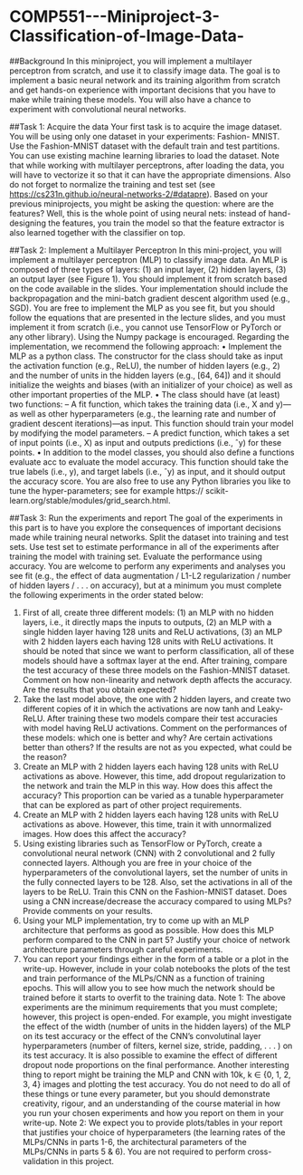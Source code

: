 # COMP551---Miniproject-3-Classification-of-Image-Data-
##Background
In this miniproject, you will implement a multilayer perceptron from scratch, and use it to classify image data.
The goal is to implement a basic neural network and its training algorithm from scratch and get hands-on experience
with important decisions that you have to make while training these models. You will also have a chance to experiment
with convolutional neural networks.

##Task 1: Acquire the data
Your first task is to acquire the image dataset. You will be using only one dataset in your experiments: Fashion-
MNIST. Use the Fashion-MNIST dataset with the default train and test partitions. You can use existing machine learning libraries to load the dataset. Note that while working with multilayer perceptrons, after loading the data, you
will have to vectorize it so that it can have the appropriate dimensions. Also do not forget to normalize the training
and test set (see https://cs231n.github.io/neural-networks-2/#datapre).
Based on your previous miniprojects, you might be asking the question: where are the features? Well, this is the whole
point of using neural nets: instead of hand-designing the features, you train the model so that the feature extractor is
also learned together with the classifier on top.

##Task 2: Implement a Multilayer Perceptron
In this mini-project, you will implement a multilayer perceptron (MLP) to classify image data. An MLP is composed
of three types of layers: (1) an input layer, (2) hidden layers, (3) an output layer (see Figure 1). You should implement
it from scratch based on the code available in the slides. Your implementation should include the backpropagation and
the mini-batch gradient descent algorithm used (e.g., SGD).
You are free to implement the MLP as you see fit, but you should follow the equations that are presented in the
lecture slides, and you must implement it from scratch (i.e., you cannot use TensorFlow or PyTorch or any other
library). Using the Numpy package is encouraged. Regarding the implementation, we recommend the following
approach:
• Implement the MLP as a python class. The constructor for the class should take as input the activation function
(e.g., ReLU), the number of hidden layers (e.g., 2) and the number of units in the hidden layers (e.g., [64, 64])
and it should initialize the weights and biases (with an initializer of your choice) as well as other important
properties of the MLP.
• The class should have (at least) two functions:
– A fit function, which takes the training data (i.e., X and y)—as well as other hyperparameters (e.g., the
learning rate and number of gradient descent iterations)—as input. This function should train your model
by modifying the model parameters.
– A predict function, which takes a set of input points (i.e., X) as input and outputs predictions (i.e., ˆy)
for these points.
• In addition to the model classes, you should also define a functions evaluate acc to evaluate the model
accuracy. This function should take the true labels (i.e., y), and target labels (i.e., ˆy) as input, and it should
output the accuracy score.
You are also free to use any Python libraries you like to tune the hyper-parameters; see for example https://
scikit-learn.org/stable/modules/grid_search.html.

##Task 3: Run the experiments and report
The goal of the experiments in this part is to have you explore the consequences of important decisions made while
training neural networks. Split the dataset into training and test sets. Use test set to estimate performance in all of the
experiments after training the model with training set. Evaluate the performance using accuracy. You are welcome to
perform any experiments and analyses you see fit (e.g., the effect of data augmentation / L1-L2 regularization / number
of hidden layers / . . . on accuracy), but at a minimum you must complete the following experiments in the order
stated below:
1. First of all, create three different models: (1) an MLP with no hidden layers, i.e., it directly maps the inputs
to outputs, (2) an MLP with a single hidden layer having 128 units and ReLU activations, (3) an MLP with 2
hidden layers each having 128 units with ReLU activations. It should be noted that since we want to perform
classification, all of these models should have a softmax layer at the end. After training, compare the test
accuracy of these three models on the Fashion-MNIST dataset. Comment on how non-linearity and network
depth affects the accuracy. Are the results that you obtain expected?
2. Take the last model above, the one with 2 hidden layers, and create two different copies of it in which the
activations are now tanh and Leaky-ReLU. After training these two models compare their test accuracies with
model having ReLU activations. Comment on the performances of these models: which one is better and why?
Are certain activations better than others? If the results are not as you expected, what could be the reason?
3. Create an MLP with 2 hidden layers each having 128 units with ReLU activations as above. However, this time,
add dropout regularization to the network and train the MLP in this way. How does this affect the accuracy? This
proportion can be varied as a tunable hyperparameter that can be explored as part of other project requirements.
4. Create an MLP with 2 hidden layers each having 128 units with ReLU activations as above. However, this time,
train it with unnormalized images. How does this affect the accuracy?
5. Using existing libraries such as TensorFlow or PyTorch, create a convolutional neural network (CNN) with
2 convolutional and 2 fully connected layers. Although you are free in your choice of the hyperparameters
of the convolutional layers, set the number of units in the fully connected layers to be 128. Also, set the
activations in all of the layers to be ReLU. Train this CNN on the Fashion-MNIST dataset. Does using a CNN
increase/decrease the accuracy compared to using MLPs? Provide comments on your results.
6. Using your MLP implementation, try to come up with an MLP architecture that performs as good as possible.
How does this MLP perform compared to the CNN in part 5? Justify your choice of network architecture
parameters through careful experiments.
7. You can report your findings either in the form of a table or a plot in the write-up. However, include in your
colab notebooks the plots of the test and train performance of the MLPs/CNN as a function of training epochs.
This will allow you to see how much the network should be trained before it starts to overfit to the training data.
Note 1: The above experiments are the minimum requirements that you must complete; however, this project
is open-ended.
For example, you might investigate the effect of the width (number of units in the hidden layers) of the MLP on its test
accuracy or the effect of the CNN’s convolutinal layer hyperparameters (number of filters, kernel size, stride, padding,
. . . ) on its test accuracy. It is also possible to examine the effect of different dropout node proportions on the final
performance. Another interesting thing to report might be training the MLP and CNN with 10k, k ∈ {0, 1, 2, 3, 4}
images and plotting the test accuracy. You do not need to do all of these things or tune every parameter, but you should
demonstrate creativity, rigour, and an understanding of the course material in how you run your chosen experiments
and how you report on them in your write-up.
Note 2: We expect you to provide plots/tables in your report that justifies your choice of hyperparameters (the
learning rates of the MLPs/CNNs in parts 1-6, the architectural parameters of the MLPs/CNNs in parts 5 & 6).
You are not required to perform cross-validation in this project.
